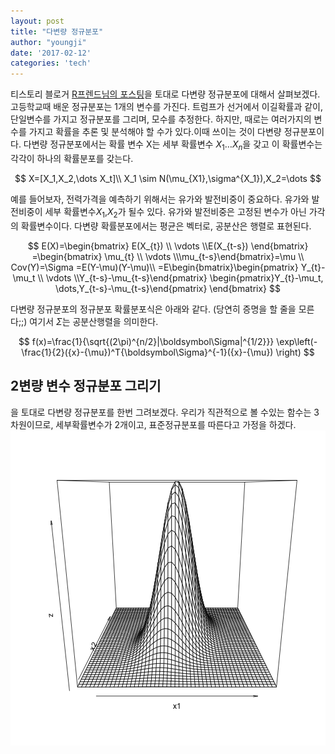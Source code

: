 ```yaml
---
layout: post
title: "다변량 정규분포"
author: "youngji"
date: '2017-02-12'
categories: 'tech'
---
```

티스토리 블로거 [R프렌드님의 포스팅](http://rfriend.tistory.com/233)을 토대로 다변량 정규분포에 대해서 살펴보겠다.고등학교때 배운 정규분포는 1개의 변수를 가진다. 트럼프가 선거에서 이길확률과 같이, 단일변수를 가지고 정규분포를 그리며, 모수를 추정한다. 하지만, 때로는 여러가지의 변수를 가지고 확률을 추론 및 분석해야 할 수가 있다.이때 쓰이는 것이 다변량 정규분포이다. 다변량 정규분포에서는 확률 변수 X는 세부 확률변수 $X_1 \dots X_n$을 갖고 이 확률변수는 각각이 하나의 확률분포를 갖는다.

$$
X=[X_1,X_2,\dots X_t]\\
X_1 \sim N(\mu_{X1},\sigma^{X_1}),X_2=\dots
$$

예를 들어보자, 전력가격을 예측하기 위해서는 유가와 발전비중이 중요하다. 유가와 발전비중이 세부 확률변수$X_1$,$X_2$가 될수 있다. 유가와 발전비중은 고정된 변수가 아닌 가각의 확률변수이다. 다변량 확률분포에서는 평균은 벡터로, 공분산은 행렬로 표현된다.

$$
E(X)=\begin{bmatrix} E(X_{t}) \\ \vdots \\E(X_{t-s}) \end{bmatrix} =\begin{bmatrix} \mu_{t} \\ \vdots \\\mu_{t-s}\end{bmatrix}=\mu \\
Cov(Y)=\Sigma =E(Y-\mu)(Y-\mu)\\
=E\begin{bmatrix}\begin{pmatrix} Y_{t}-\mu_t \\ \vdots \\Y_{t-s}-\mu_{t-s}\end{pmatrix} \begin{pmatrix}Y_{t}-\mu_t, \dots,Y_{t-s}-\mu_{t-s}\end{pmatrix} \end{bmatrix}
$$

다변량 정규분포의 정규분포 확률분포식은 아래와 같다. (당연히 증명을 할 줄을 모른다;;) 여기서 $\Sigma$는 공분산행렬을 의미한다.

$$
f(x)=\frac{1}{\sqrt{(2\pi)^{n/2}|\boldsymbol\Sigma|^{1/2}}}
\exp\left(-\frac{1}{2}({x}-{\mu})^T{\boldsymbol\Sigma}^{-1}({x}-{\mu})
\right)
$$

## 2변량 변수 정규분포 그리기
을 토대로 다변량 정규분포를 한번 그려보겠다. 우리가 직관적으로 볼 수있는 함수는 3차원이므로, 세부확률변수가 2개이고, 표준정규분포를 따른다고 가정을 하겠다.
![plot of chunk multivariate.distribution](/figure/multivariate.distribution-1.png)
